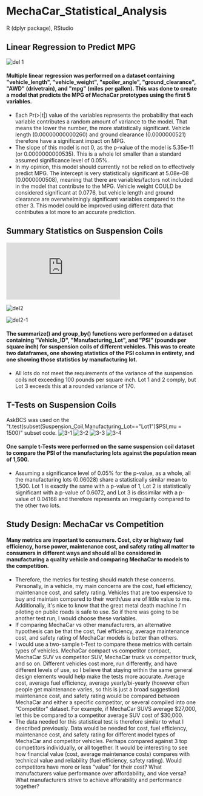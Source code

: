 # MechaCar_Statistical_Analysis
R (dplyr package), RStudio

## Linear Regression to Predict MPG
![del 1](https://i.gyazo.com/9073991fdbb43e13526cda9bad53bcff.png)
#### Multiple linear regression was performed on a dataset containing "vehicle_length", "vehicle_weight", "spoiler_angle", "ground_clearance", "AWD" (drivetrain), and "mpg" (miles per gallon). This was done to create a model that predicts the MPG of MechaCar prototypes using the first 5 variables.
- Each Pr(>|t|) value of the variables represents the probability that each variable contributes a random amount of variance to the model. That means the lower the number, the more statistically significant. Vehicle length (0.00000000000260) and ground clearance (0.0000000521) therefore have a significant impact on MPG. 
- The slope of this model is not 0, as the p-value of the model is 5.35e-11 (or 0.0000000000535). This is a whole lot smaller than a standard assumed significance level of 0.05%. 
- In my opinion, this model should currently not be relied on to effectively predict MPG. The intercept is very statistically significant at 5.08e-08 (0.0000000508), meaning that there are variables/factors not included in the model that contribute to the MPG. Vehicle weight COULD be considered significant at 0.0776, but vehicle length and ground clearance are overwhelmingly significant variables compared to the other 3. This model could be improved using different data that contributes a lot more to an accurate prediction.

## Summary Statistics on Suspension Coils
![Resource used for summarize() and group_by() functions](http://www.carlislerainey.com/teaching/pols-209/files/notes-10-average-sd-r.pdf)

![del2](https://i.gyazo.com/00289425f49391bede438a6bcaba42df.png)

![del2-1](https://i.gyazo.com/9ce0dba02f3d881b12309231b7e5ccdb.png)
#### The summarize() and group_by() functions were performed on a dataset containing "Vehicle_ID", "Manufacturing_Lot", and "PSI" (pounds per square inch) for suspension coils of different vehicles. This was to create two dataframes, one showing statistics of the PSI column in entirety, and one showing those statistics by manufacturing lot. 
- All lots do not meet the requirements of the variance of the suspension coils not exceeding 100 pounds per square inch. Lot 1 and 2 comply, but Lot 3 exceeds this at a rounded variance of 170.

## T-Tests on Suspension Coils
AskBCS was used on the "t.test(subset(Suspension_Coil,Manufacturing_Lot=="Lot1")$PSI,mu = 1500)" subset code.
![3-1](https://i.gyazo.com/983fade02a30791e47d2545f240b4141.png)
![3-2](https://i.gyazo.com/a14b11b1225fb3f24535b20d956637a5.png)
![3-3](https://i.gyazo.com/c33f6b5cbd69086d0f5a6d04c883da41.png)
![3-4](https://i.gyazo.com/e21205ae163af2e538e90e1e0472fba6.png)
#### One sample t-Tests were performed on the same suspension coil dataset to compare the PSI of the manufacturing lots against the population mean of 1,500.
- Assuming a significance level of 0.05% for the p-value, as a whole, all the manufacturing lots (0.06028) share a statistically similar mean to 1,500. Lot 1 is exactly the same with a p-value of 1, Lot 2 is statistically significant with a p-value of 0.6072, and Lot 3 is dissimilar with a p-value of 0.04168 and therefore represents an irregularity compared to the other two lots.

## Study Design: MechaCar vs Competition
#### Many metrics are important to consumers. Cost, city or highway fuel efficiency, horse power, maintenance cost, and safety rating all matter to consumers in different ways and should all be considered in manufacturing a quality vehicle and comparing MechaCar to models to the competition.
- Therefore, the metrics for testing should match these concerns. Personally, in a vehicle, my main concerns are the cost, fuel efficiency, maintenance cost, and safety rating. Vehicles that are too expensive to buy and maintain compared to their worth/use are of little value to me. Additionally, it's nice to know that the great metal death machine I'm piloting on public roads is safe to use. So if there was going to be another test run, I would choose these variables. 
- If comparing MechaCar vs other manufacturers, an alternative hypothesis can be that the cost, fuel efficiency, average maintenance cost, and safety rating of MechaCar models is better than others. 
- I would use a two-sample t-Test to compare these metrics with certain types of vehicles. MechaCar compact vs competitor compact, MechaCar SUV vs competitor SUV, MechaCar truck vs competitor truck, and so on. Different vehicles cost more, run differently, and have different levels of use, so I believe that staying within the same general design elements would help make the tests more accurate. Average cost, average fuel efficiency, average yearly/bi-yearly (however often people get maintenance varies, so this is just a broad suggestion) maintenance cost, and safety rating would be compared between MechaCar and either a specific competitor, or several compiled into one "Competitor" dataset. For example, if MechaCar SUVS average $27,000, let this be compared to a competitor average SUV cost of $30,000.
- The data needed for this statistical test is therefore similar to what I described previously. Data would be needed for cost, fuel efficiency, maintenance cost, and safety rating for different model types of MechaCar and competitor vehicles. Perhaps compared against 3 top competitors individually, or all together. It would be interesting to see how financial value (cost, average maintenance costs) compares with technical value and reliability (fuel efficiency, safety rating). Would competitors have more or less "value" for their cost? What manufacturers value performance over affordability, and vice versa? What manufacturers strive to achieve afforability and performance together?
